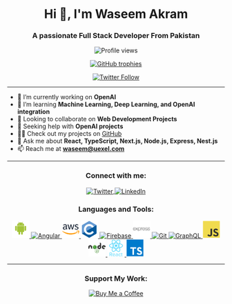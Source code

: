 <h1 align="center">Hi 👋, I'm Waseem Akram</h1>
<h3 align="center">A passionate Full Stack Developer From Pakistan</h3>

<p align="center">
  <img src="https://komarev.com/ghpvc/?username=wasim360&label=Profile%20views&color=0e75b6&style=flat" alt="Profile views" />
</p>

<p align="center">
  <a href="https://github.com/ryo-ma/github-profile-trophy">
    <img src="https://github-profile-trophy.vercel.app/?username=wasim360" alt="GitHub trophies" />
  </a>
</p>

<p align="center">
  <a href="https://x.com/wsm391?t=x9ynj4yi8ieseokqg9ik4g&s=09" target="_blank">
    <img src="https://img.shields.io/twitter/follow/wsm391?logo=twitter&style=for-the-badge" alt="Twitter Follow" />
  </a>
</p>

---

- 🔭 I’m currently working on **OpenAI**
- 🌱 I’m learning **Machine Learning, Deep Learning, and OpenAI integration**
- 👯 Looking to collaborate on **Web Development Projects**
- 🤝 Seeking help with **OpenAI projects**
- 👨‍💻 Check out my projects on [GitHub](https://github.com/wasim360)
- 💬 Ask me about **React, TypeScript, Next.js, Node.js, Express, Nest.js**
- 📫 Reach me at **waseem@uexel.com**

---

<h3 align="center">Connect with me:</h3>
<p align="center">
  <a href="https://x.com/wsm391?t=x9ynj4yi8ieseokqg9ik4g&s=09" target="blank">
    <img align="center" src="https://raw.githubusercontent.com/rahuldkjain/github-profile-readme-generator/master/src/images/icons/Social/twitter.svg" alt="Twitter" height="30" width="40" />
  </a>
  <a href="https://www.linkedin.com/in/wasim-hilbi/" target="blank">
    <img align="center" src="https://raw.githubusercontent.com/rahuldkjain/github-profile-readme-generator/master/src/images/icons/Social/linked-in-alt.svg" alt="LinkedIn" height="30" width="40" />
  </a>
</p>

<h3 align="center">Languages and Tools:</h3>
<p align="center">
  <a href="https://developer.android.com" target="_blank" rel="noreferrer">
    <img src="https://raw.githubusercontent.com/devicons/devicon/master/icons/android/android-original-wordmark.svg" alt="Android" width="40" height="40"/>
  </a>
  <a href="https://angular.io" target="_blank" rel="noreferrer">
    <img src="https://angular.io/assets/images/logos/angular/angular.svg" alt="Angular" width="40" height="40"/>
  </a>
  <a href="https://aws.amazon.com" target="_blank" rel="noreferrer">
    <img src="https://raw.githubusercontent.com/devicons/devicon/master/icons/amazonwebservices/amazonwebservices-original-wordmark.svg" alt="AWS" width="40" height="40"/>
  </a>
  <a href="https://www.cprogramming.com/" target="_blank" rel="noreferrer">
    <img src="https://raw.githubusercontent.com/devicons/devicon/master/icons/c/c-original.svg" alt="C" width="40" height="40"/>
  </a>
  <a href="https://firebase.google.com/" target="_blank" rel="noreferrer">
    <img src="https://www.vectorlogo.zone/logos/firebase/firebase-icon.svg" alt="Firebase" width="40" height="40"/>
  </a>
  <a href="https://expressjs.com" target="_blank" rel="noreferrer">
    <img src="https://raw.githubusercontent.com/devicons/devicon/master/icons/express/express-original-wordmark.svg" alt="Express" width="40" height="40"/>
  </a>
  <a href="https://git-scm.com/" target="_blank" rel="noreferrer">
    <img src="https://www.vectorlogo.zone/logos/git-scm/git-scm-icon.svg" alt="Git" width="40" height="40"/>
  </a>
  <a href="https://graphql.org" target="_blank" rel="noreferrer">
    <img src="https://www.vectorlogo.zone/logos/graphql/graphql-icon.svg" alt="GraphQL" width="40" height="40"/>
  </a>
  <a href="https://developer.mozilla.org/en-US/docs/Web/JavaScript" target="_blank" rel="noreferrer">
    <img src="https://raw.githubusercontent.com/devicons/devicon/master/icons/javascript/javascript-original.svg" alt="JavaScript" width="40" height="40"/>
  </a>
  <a href="https://nodejs.org" target="_blank" rel="noreferrer">
    <img src="https://raw.githubusercontent.com/devicons/devicon/master/icons/nodejs/nodejs-original-wordmark.svg" alt="Node.js" width="40" height="40"/>
  </a>
  <a href="https://reactjs.org/" target="_blank" rel="noreferrer">
    <img src="https://raw.githubusercontent.com/devicons/devicon/master/icons/react/react-original-wordmark.svg" alt="React" width="40" height="40"/>
  </a>
  <a href="https://www.typescriptlang.org/" target="_blank" rel="noreferrer">
    <img src="https://raw.githubusercontent.com/devicons/devicon/master/icons/typescript/typescript-original.svg" alt="TypeScript" width="40" height="40"/>
  </a>
</p>

---

<h3 align="center">Support My Work:</h3>
<p align="center">
  <a href="https://www.buymeacoffee.com/waseem360" target="_blank">
    <img src="https://img.shields.io/badge/Buy%20Me%20A%20Coffee-FCC624?style=for-the-badge&logo=buy-me-a-coffee&logoColor=black" alt="Buy Me a Coffee" />
  </a>
</p>
